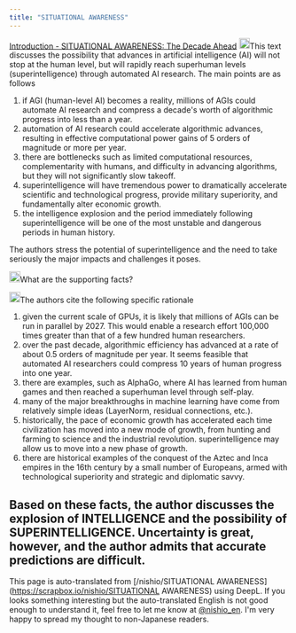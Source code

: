 ```yaml
---
title: "SITUATIONAL AWARENESS"
---
```


[Introduction - SITUATIONAL AWARENESS: The Decade Ahead](https://situational-awareness.ai/)
<img src='https://scrapbox.io/api/pages/nishio-en/claude/icon' alt='claude.icon' height="19.5"/>This text discusses the possibility that advances in artificial intelligence (AI) will not stop at the human level, but will rapidly reach superhuman levels (superintelligence) through automated AI research. The main points are as follows
1. if AGI (human-level AI) becomes a reality, millions of AGIs could automate AI research and compress a decade's worth of algorithmic progress into less than a year.
2. automation of AI research could accelerate algorithmic advances, resulting in effective computational power gains of 5 orders of magnitude or more per year.
3. there are bottlenecks such as limited computational resources, complementarity with humans, and difficulty in advancing algorithms, but they will not significantly slow takeoff.
4. superintelligence will have tremendous power to dramatically accelerate scientific and technological progress, provide military superiority, and fundamentally alter economic growth.
5. the intelligence explosion and the period immediately following superintelligence will be one of the most unstable and dangerous periods in human history.

The authors stress the potential of superintelligence and the need to take seriously the major impacts and challenges it poses.

<img src='https://scrapbox.io/api/pages/nishio-en/nishio/icon' alt='nishio.icon' height="19.5"/>What are the supporting facts?

<img src='https://scrapbox.io/api/pages/nishio-en/claude/icon' alt='claude.icon' height="19.5"/>The authors cite the following specific rationale
1. given the current scale of GPUs, it is likely that millions of AGIs can be run in parallel by 2027. This would enable a research effort 100,000 times greater than that of a few hundred human researchers.
2. over the past decade, algorithmic efficiency has advanced at a rate of about 0.5 orders of magnitude per year. It seems feasible that automated AI researchers could compress 10 years of human progress into one year.
3. there are examples, such as AlphaGo, where AI has learned from human games and then reached a superhuman level through self-play.
4. many of the major breakthroughs in machine learning have come from relatively simple ideas (LayerNorm, residual connections, etc.).
5. historically, the pace of economic growth has accelerated each time civilization has moved into a new mode of growth, from hunting and farming to science and the industrial revolution. superintelligence may allow us to move into a new phase of growth.
6. there are historical examples of the conquest of the Aztec and Inca empires in the 16th century by a small number of Europeans, armed with technological superiority and strategic and diplomatic savvy.

Based on these facts, the author discusses the explosion of INTELLIGENCE and the possibility of SUPERINTELLIGENCE. Uncertainty is great, however, and the author admits that accurate predictions are difficult.
---
This page is auto-translated from [/nishio/SITUATIONAL AWARENESS](https://scrapbox.io/nishio/SITUATIONAL AWARENESS) using DeepL. If you looks something interesting but the auto-translated English is not good enough to understand it, feel free to let me know at [@nishio_en](https://twitter.com/nishio_en). I'm very happy to spread my thought to non-Japanese readers.